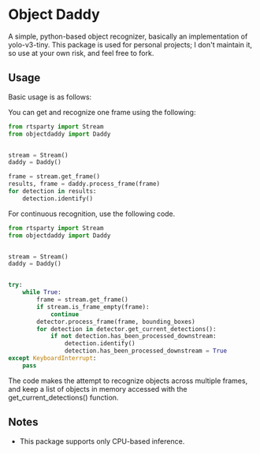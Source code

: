 # Object Daddy
A simple, python-based object recognizer, basically an implementation of yolo-v3-tiny. This package is used for personal projects; I don't maintain it, so use at your own risk, and feel free to fork.


## Usage
Basic usage is as follows:

You can get and recognize one frame using the following:
```python
from rtsparty import Stream
from objectdaddy import Daddy


stream = Stream()
daddy = Daddy()

frame = stream.get_frame()
results, frame = daddy.process_frame(frame)
for detection in results:
    detection.identify()
```

For continuous recognition, use the following code.
```python
from rtsparty import Stream
from objectdaddy import Daddy


stream = Stream()
daddy = Daddy()


try:
    while True:
        frame = stream.get_frame()
        if stream.is_frame_empty(frame):
            continue
        detector.process_frame(frame, bounding_boxes)
        for detection in detector.get_current_detections():
            if not detection.has_been_processed_downstream:
                detection.identify()
                detection.has_been_processed_downstream = True
except KeyboardInterrupt:
    pass
```

The code makes the attempt to recognize objects across multiple frames, and keep a list of objects in memory accessed with the get_current_detections() function.


## Notes
- This package supports only CPU-based inference.
